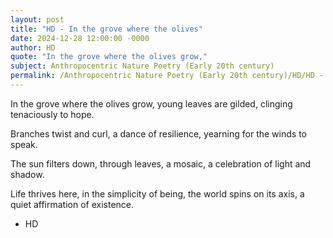 ```yaml
---
layout: post
title: "HD - In the grove where the olives"
date: 2024-12-28 12:00:00 -0000
author: HD
quote: "In the grove where the olives grow,"
subject: Anthropocentric Nature Poetry (Early 20th century)
permalink: /Anthropocentric Nature Poetry (Early 20th century)/HD/HD - In the grove where the olives
---
```


In the grove where the olives grow,
young leaves are gilded,
clinging tenaciously to hope.

Branches twist and curl,
a dance of resilience,
yearning for the winds to speak.

The sun filters down,
through leaves, a mosaic,
a celebration of light and shadow.

Life thrives here,
in the simplicity of being,
the world spins on its axis,
a quiet affirmation of existence.

- HD
